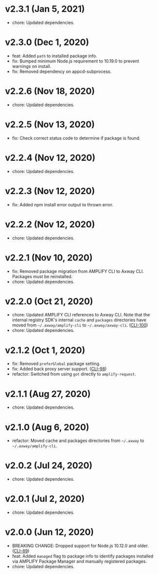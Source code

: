 # v2.3.1 (Jan 5, 2021)

 * chore: Updated dependencies.

# v2.3.0 (Dec 1, 2020)

 * feat: Added `path` to installed package info.
 * fix: Bumped minimum Node.js requirement to 10.19.0 to prevent warnings on install.
 * fix: Removed dependency on appcd-subprocess.

# v2.2.6 (Nov 18, 2020)

 * chore: Updated dependencies.

# v2.2.5 (Nov 13, 2020)

 * fix: Check correct status code to determine if package is found.

# v2.2.4 (Nov 12, 2020)

 * chore: Updated dependencies.

# v2.2.3 (Nov 12, 2020)

 * fix: Added npm install error output to thrown error.

# v2.2.2 (Nov 12, 2020)

 * chore: Updated dependencies.

# v2.2.1 (Nov 10, 2020)

 * fix: Removed package migration from AMPLIFY CLI to Axway CLI. Packages must be reinstalled.
 * chore: Updated dependencies.

# v2.2.0 (Oct 21, 2020)

 * chore: Updated AMPLIFY CLI references to Axway CLI. Note that the internal registry SDK's
   internal `cache` and `packages` directories have moved from `~/.axway/amplify-cli` to
   `~/.axway/axway-cli`. ([CLI-100](https://jira.axway.com/browse/CLI-100))
 * chore: Updated dependencies.

# v2.1.2 (Oct 1, 2020)

 * fix: Removed `preferGlobal` package setting.
 * fix: Added back proxy server support. ([CLI-98](https://jira.axway.com/browse/CLI-98))
 * refactor: Switched from using `got` directly to `amplify-request`.

# v2.1.1 (Aug 27, 2020)

 * chore: Updated dependencies.

# v2.1.0 (Aug 6, 2020)

 * refactor: Moved cache and packages directories from `~/.axway` to `~/.axway/amplify-cli`.

# v2.0.2 (Jul 24, 2020)

 * chore: Updated dependencies.

# v2.0.1 (Jul 2, 2020)

 * chore: Updated dependencies.

# v2.0.0 (Jun 12, 2020)

 * BREAKING CHANGE: Dropped support for Node.js 10.12.0 and older.
   ([CLI-89](https://jira.axway.com/browse/CLI-89))
 * feat: Added `managed` flag to package info to identify packages installed via AMPLIFY Package
   Manager and manually registered packages.
 * chore: Updated dependencies.

